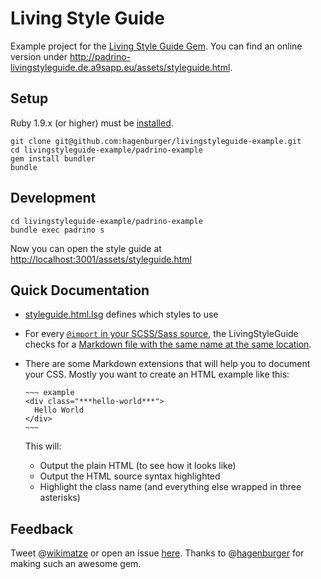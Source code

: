 Living Style Guide
==================

Example project for the [Living Style Guide Gem](https://github.com/hagenburger/livingstyleguide). You can find an
  online version under <http://padrino-livingstyleguide.de.a9sapp.eu/assets/styleguide.html>.


Setup
-----

Ruby 1.9.x (or higher) must be [installed](http://www.ruby-lang.org/de/downloads/).

    git clone git@github.com:hagenburger/livingstyleguide-example.git
    cd livingstyleguide-example/padrino-example
    gem install bundler
    bundle


Development
-----------

    cd livingstyleguide-example/padrino-example
    bundle exec padrino s

Now you can open the style guide at <http://localhost:3001/assets/styleguide.html>


Quick Documentation
-------------------

* [styleguide.html.lsg](https://github.com/hagenburger/livingstyleguide-example/blob/master/padrino-example/app/assets/stylesheets/styleguide.html.lsg) defines which styles to use

* For every [`@import` in your SCSS/Sass source](https://github.com/hagenburger/livingstyleguide-example/blob/master/padrino-example/app/assets/stylesheets/application.css.scss#L13), the LivingStyleGuide
  checks for a [Markdown file with the same name at the same location](https://github.com/hagenburger/livingstyleguide-example/blob/master/padrino-example/app/assets/stylesheets/modules/_button.md).

* There are some Markdown extensions that will help you to document your
  CSS. Mostly you want to create an HTML example like this:

      ~~~ example
      <div class="***hello-world***">
        Hello World
      </div>
      ~~~

  This will:

    * Output the plain HTML (to see how it looks like)
    * Output the HTML source syntax highlighted
    * Highlight the class name (and everything else wrapped in three asterisks)


Feedback
--------

Tweet @[wikimatze](https://twitter.com/wikimatze) or open an
issue [here](https://github.com/hagenburger/livingstyleguide-example/issues). Thanks to
@[hagenburger](https://twitter.com/hagenburger) for making such an awesome gem.

